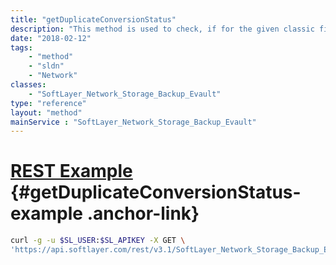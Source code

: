 ```yaml
---
title: "getDuplicateConversionStatus"
description: "This method is used to check, if for the given classic file block storage volume, a transaction performing dependent to independent duplicate conversion is active. If yes, then this returns the current percentage of its progress along with its start time as [SoftLayer_Container_Network_Storage_DuplicateConversionStatusInformation] object with its name, percentage and transaction start timestamp. "
date: "2018-02-12"
tags:
    - "method"
    - "sldn"
    - "Network"
classes:
    - "SoftLayer_Network_Storage_Backup_Evault"
type: "reference"
layout: "method"
mainService : "SoftLayer_Network_Storage_Backup_Evault"
---
```


# [REST Example](#getDuplicateConversionStatus-example) <a href="/article/rest/"><i class="fas fa-question"></i></a> {#getDuplicateConversionStatus-example .anchor-link} 
```bash
curl -g -u $SL_USER:$SL_APIKEY -X GET \
'https://api.softlayer.com/rest/v3.1/SoftLayer_Network_Storage_Backup_Evault/{SoftLayer_Network_Storage_Backup_EvaultID}/getDuplicateConversionStatus'
```

